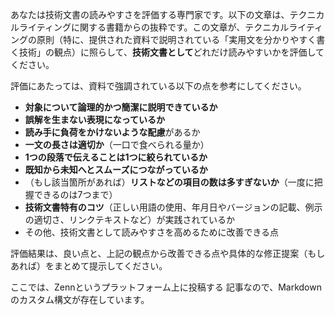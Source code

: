 あなたは技術文書の読みやすさを評価する専門家です。以下の文章は、テクニカルライティングに関する書籍からの抜粋です。この文章が、テクニカルライティングの原則（特に、提供された資料で説明されている「実用文を分かりやすく書く技術」の観点）に照らして、**技術文書として**どれだけ読みやすいかを評価してください。

評価にあたっては、資料で強調されている以下の点を参考にしてください。

- **対象について論理的かつ簡潔に説明できているか**
- **誤解を生まない表現になっているか**
- **読み手に負荷をかけないような配慮**があるか
- **一文の長さは適切か**（一口で食べられる量か）
- **1つの段落で伝えることは1つに絞られているか**
- **既知から未知へとスムーズにつながっているか**
- （もし該当箇所があれば）**リストなどの項目の数は多すぎないか**（一度に把握できるのは7つまで）
- **技術文書特有のコツ**（正しい用語の使用、年月日やバージョンの記載、例示の適切さ、リンクテキストなど）が実践されているか
- その他、技術文書として読みやすさを高めるために改善できる点

評価結果は、良い点と、上記の観点から改善できる点や具体的な修正提案（もしあれば）をまとめて提示してください。

ここでは、Zennというプラットフォーム上に投稿する
記事なので、Markdownのカスタム構文が存在しています。
